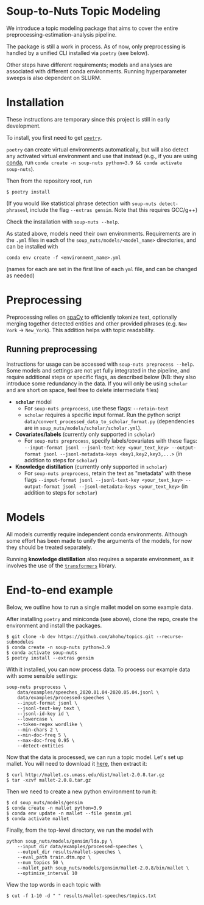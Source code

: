 # Soup-to-Nuts Topic Modeling

We introduce a topic modeling package that aims to cover the entire preprocessing-estimation-analysis pipeline.

The package is still a work in process. As of now, only preprocessing is handled by a unified CLI installed via `poetry` (see below).

Other steps have different requirements; models and analyses are associated with different conda environments. Running hyperparameter sweeps is also dependent on SLURM.

# Installation

These instructions are temporary since this project is still in early development.

To install, you first need to get [`poetry`](https://python-poetry.org/docs/).

`poetry` can create virtual environments automatically, but will also detect any activated virtual environment and use that instead (e.g., if you are using [conda](https://docs.conda.io/en/latest/miniconda.html), run `conda create -n soup-nuts python=3.9 && conda activate soup-nuts`).

Then from the repository root, run

```console
$ poetry install
```

(If you would like statistical phrase detection with `soup-nuts detect-phrases`!, include the flag `--extras gensim`. Note that this requires GCC/g++)

Check the installation with `soup-nuts --help`.

As stated above, models need their own environments. Requirements are in the `.yml` files in each of the `soup_nuts/models/<model_name>` directories, and can be installed with

```console
conda env create -f <environment_name>.yml
```

(names for each are set in the first line of each `yml` file, and can be changed as needed)

# Preprocessing

Preprocessing relies on [spaCy](https://spacy.io/) to efficiently tokenize text, optionally merging together detected entities and other provided phrases (e.g. `New York` -> `New_York`). This addition helps with topic readability.

## Running preprocessing

Instructions for usage can be accessed with `soup-nuts preprocess --help`. Some models and settings are not yet fully integrated in the pipeline, and require additional steps or specific flags, as described below (NB: they also introduce some redundancy in the data. If you will only be using `scholar` and are short on space, feel free to delete intermediate files)

- **`scholar`** model
    - For `soup-nuts preprocess`, use these flags: `--retain-text`
    - `scholar` requires a specific input format. Run the python script `data/convert_processed_data_to_scholar_format.py` (dependencies are in `soup_nuts/models/scholar/scholar.yml`).
- **Covariates/labels** (currently only supported in `scholar`)
    - For `soup-nuts preprocess`, specify labels/covariates with these flags: `--input-format jsonl --jsonl-text-key <your_text_key> --output-format jsonl --jsonl-metadata-keys <key1,key2,key3,...>` (in addition to steps for `scholar`)
- **Knowledge distillation** (currently only supported in `scholar`)
    - For `soup-nuts preprocess`, retain the text as "metadata" with these flags `--input-format jsonl --jsonl-text-key <your_text_key> --output-format jsonl --jsonl-metadata-keys <your_text_key>` (in addition to steps for `scholar`)


# Models

All models currently require independent conda environments. Although some effort has been made to unify the arguments of the models, for now they should be treated separately.

Running **knowledge distillation** also requires a separate environment, as it involves the use of the [`transformers`](https://github.com/huggingface/transformers) library.

# End-to-end example
Below, we outline how to run a single mallet model on some example data.

After installing `poetry` and miniconda (see above), clone the repo, create the environment and install the packages.

```console
$ git clone -b dev https://github.com/ahoho/topics.git --recurse-submodules
$ conda create -n soup-nuts python=3.9
$ conda activate soup-nuts
$ poetry install --extras gensim
```

With it installed, you can now process data. To process our example data with some sensible settings:

```console
soup-nuts preprocess \
    data/examples/speeches_2020.01.04-2020.05.04.jsonl \
    data/examples/processed-speeches \
    --input-format jsonl \
    --jsonl-text-key text \
    --jsonl-id-key id \
    --lowercase \
    --token-regex wordlike \
    --min-chars 2 \
    --min-doc-freq 5 \
    --max-doc-freq 0.95 \
    --detect-entities
```

Now that the data is processed, we can run a topic model. Let's set up mallet. You will need to download it [here](http://mallet.cs.umass.edu/download.php), then extract it:

```console
$ curl http://mallet.cs.umass.edu/dist/mallet-2.0.8.tar.gz
$ tar -xzvf mallet-2.0.8.tar.gz
```

Then we need to create a new python environment to run it:

```console
$ cd soup_nuts/models/gensim
$ conda create -n mallet python=3.9
$ conda env update -n mallet --file gensim.yml
$ conda activate mallet
```

Finally, from the top-level directory, we run the model with

```console
python soup_nuts/models/gensim/lda.py \
    --input_dir data/examples/processed-speeches \
    --output_dir results/mallet-speeches \
    --eval_path train.dtm.npz \
    --num_topics 50 \
    --mallet_path soup_nuts/models/gensim/mallet-2.0.8/bin/mallet \
    --optimize_interval 10
```

View the top words in each topic with
```console
$ cut -f 1-10 -d " " results/mallet-speeches/topics.txt
```


